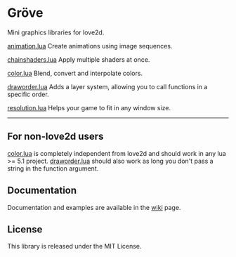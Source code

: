 # Gröve
Mini graphics libraries for love2d.

[animation.lua](./grove/animation.lua) Create animations using image sequences.

[chainshaders.lua](./grove/chainshaders.lua) Apply multiple shaders at once.

[color.lua](./grove/color.lua) Blend, convert and interpolate colors.

[draworder.lua](./grove/draworder.lua) Adds a layer system, allowing you to call functions in a specific order.

[resolution.lua](./grove/resolution.lua) Helps your game to fit in any window size.

***

## For non-love2d users
[color.lua](./grove/color.lua) is completely independent from love2d and should work in any lua >= 5.1 project. [draworder.lua](./grove/draworder.lua) should also work as long you don't pass a string in the function argument.

## Documentation
Documentation and examples are available in the [wiki](https://github.com/FloatingBanana/Grove/wiki) page.

## License
This library is released under the MIT License.